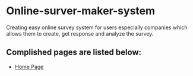 # Online-surver-maker-system

Creating easy online survey system for users especially companies which allows them to create, get response and analyze the survey.

## Complished pages are listed below:

- [Home Page](https://emmanuel262.github.io/online-surver-maker-system/)
